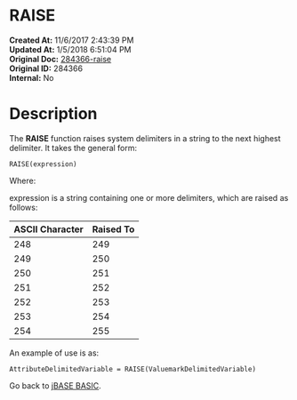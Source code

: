 # RAISE

**Created At:** 11/6/2017 2:43:39 PM  
**Updated At:** 1/5/2018 6:51:04 PM  
**Original Doc:** [284366-raise](https://docs.jbase.com/36868-jbase-basic/284366-raise)  
**Original ID:** 284366  
**Internal:** No  


# Description 

The **RAISE** function raises system delimiters in a string to the next highest delimiter. It takes the general form:

```
RAISE(expression)
```

Where:

expression is a string containing one or more delimiters, which are raised as follows:


| ASCII Character<br> | Raised To<br> |
| --- | --- |
| 248<br> | 249<br> |
| 249<br> | 250<br> |
| 250<br> | 251<br> |
| 251<br> | 252<br> |
| 252<br> | 253<br> |
| 253<br> | 254<br> |
| 254<br> | 255<br> |


An example of use is as:

```
AttributeDelimitedVariable = RAISE(ValuemarkDelimitedVariable)
```



Go back to [jBASE BASIC](./../jbase-basic-programmers-reference-guide).
